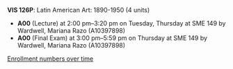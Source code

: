 **VIS 126P**: Latin American Art: 1890-1950 (4 units)

- **A00** (Lecture) at 2:00 pm–3:20 pm on Tuesday, Thursday at SME 149 by Wardwell, Mariana Razo (A10397898)
- **A00** (Final Exam) at 3:00 pm–5:59 pm on Thursday at SME 149 by Wardwell, Mariana Razo (A10397898)

[Enrollment numbers over time](./VIS126P.tsv)
